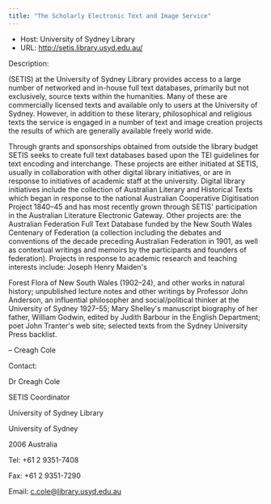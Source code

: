 ```yaml
---
title: "The Scholarly Electronic Text and Image Service"
---
```









* Host: University of Sydney Library
* URL: <http://setis.library.usyd.edu.au/>



Description:


 (SETIS) at the University 
 of Sydney Library provides access to a large number of networked and 
 in-house full text databases, primarily but not exclusively, source texts 
 within the humanities. Many of these are commercially licensed texts and 
 available only to users at the University of Sydney. However, in addition 
 to these literary, philosophical and religious texts the service is engaged 
 in a number of text and image creation projects the results of which are 
 generally available freely world wide.


Through grants and sponsorships obtained from outside the library budget 
 SETIS seeks to create full text databases based upon the TEI guidelines for 
 text encoding and interchange. These projects are either initiated at 
 SETIS, usually in collaboration with other digital library initiatives, or 
 are in response to initiatives of academic staff at the 
 university. Digital library initiatives include the collection of 
 Australian Literary and Historical Texts which began in response to the 
 national Australian Cooperative Digitisation Project 1840–45 and has most 
 recently grown through SETIS' participation in the Australian Literature 
 Electronic Gateway. Other projects are: the Australian Federation Full 
 Text Database funded by the New South Wales Centenary of Federation (a 
 collection including the debates and conventions of the decade preceding 
 Australian Federation in 1901, as well as contextual writings and memoirs 
 by the participants and founders of federation). Projects in response to 
 academic research and teaching interests include: Joseph Henry Maiden's 
 


Forest Flora of New South Wales (1902–24), and other works in natural 
 history; unpublished lecture notes and other writings by Professor John 
 Anderson, an influential philosopher and social/political thinker at the 
 University of Sydney 1927–55; Mary Shelley's manuscript biography of her 
 father, William Godwin, edited by Judith Barbour in the English Department; 
 poet John Tranter's web site; selected texts from the Sydney University 
 Press backlist.
 
 
 – Creagh Cole



Contact:
 



Dr Creagh Cole


SETIS Coordinator


University of Sydney Library


University of Sydney


2006 Australia


Tel: +61 2 9351-7408


Fax: +61 2 9351-7290


Email: [c.cole@library.usyd.edu.au](mailto:c.cole@library.usyd.edu.au)





